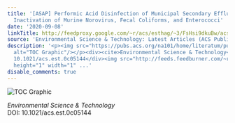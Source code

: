 ```yaml
---
title: '[ASAP] Performic Acid Disinfection of Municipal Secondary Effluent Wastewater:
  Inactivation of Murine Norovirus, Fecal Coliforms, and Enterococci'
date: '2020-09-08'
linkTitle: http://feedproxy.google.com/~r/acs/esthag/~3/FsHsi9dkuBw/acs.est.0c05144
source: 'Environmental Science & Technology: Latest Articles (ACS Publications)'
description: '<p><img src="https://pubs.acs.org/na101/home/literatum/publisher/achs/journals/content/esthag/0/esthag.ahead-of-print/acs.est.0c05144/20200908/images/medium/es0c05144_0005.gif"
  alt="TOC Graphic"/></p><div><cite>Environmental Science & Technology</cite></div><div>DOI:
  10.1021/acs.est.0c05144</div><img src="http://feeds.feedburner.com/~r/acs/esthag/~4/FsHsi9dkuBw"
  height="1" width="1" ...'
disable_comments: true
---
```

<p><img src="https://pubs.acs.org/na101/home/literatum/publisher/achs/journals/content/esthag/0/esthag.ahead-of-print/acs.est.0c05144/20200908/images/medium/es0c05144_0005.gif" alt="TOC Graphic"/></p><div><cite>Environmental Science & Technology</cite></div><div>DOI: 10.1021/acs.est.0c05144</div><img src="http://feeds.feedburner.com/~r/acs/esthag/~4/FsHsi9dkuBw" height="1" width="1" ...